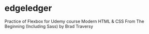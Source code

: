 # edgeledger
Practice of Flexbox for Udemy course Modern HTML &amp; CSS From The Beginning (Including Sass) by Brad Traversy
